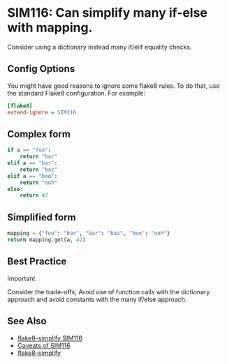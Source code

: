 # SIM116: Can simplify many if-else with mapping.

Consider using a dictionary instead many if/elif equality checks.

## Config Options

You might have good reasons to ignore some flake8 rules. To do that, use the standard Flake8
configuration. For example:

```ini
[flake8]
extend-ignore = SIM116
```

## Complex form

```python
if a == "foo":
    return "bar"
elif a == "bar":
    return "baz"
elif a == "boo":
    return "ooh"
else:
    return 42
```

## Simplified form

```python
mapping = {"foo": "bar", "bar": "baz", "boo": "ooh"}
return mapping.get(a, 42)
```


## Best Practice

> [!IMPORTANT]
> Consider the trade-offs; Avoid use of function calls with the dictionary approach and avoid
> constants with the many if/else approach.

## See Also

* [flake8-simplify SIM116](https://github.com/MartinThoma/flake8-simplify/issues/31)
* [Caveats of SIM116](https://github.com/MartinThoma/flake8-simplify/issues/113)
* [flake8-simplify](https://github.com/MartinThoma/flake8-simplify?tab=readme-ov-file)

